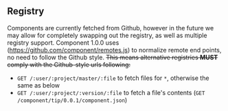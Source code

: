 ## Registry

  Components are currently fetched from Github, however in the future we may allow for completely swapping out the registry, as well as multiple registry support.
  Component 1.0.0 uses (https://github.com/component/remotes.js) to normalize remote end points, no need to follow the Github style.
  ~~This means alternative registries __MUST__ comply with the Github-style urls following:~~

  - `GET /:user/:project/master/:file` to fetch files for `*`, otherwise the same as below
  - `GET /:user/:project/:version/:file` to fetch a file's contents (`GET /component/tip/0.0.1/component.json`)
